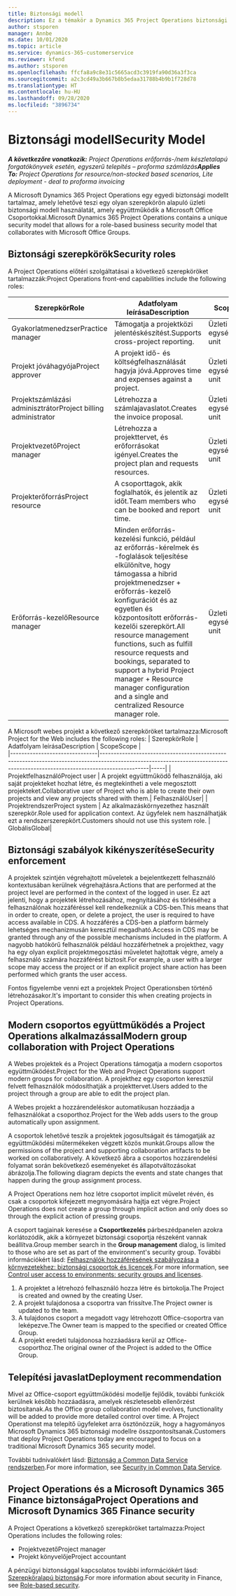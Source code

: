 ```yaml
---
title: Biztonsági modell
description: Ez a témakör a Dynamics 365 Project Operations biztonsági modelljéről nyújt információkat.
author: stsporen
manager: Annbe
ms.date: 10/01/2020
ms.topic: article
ms.service: dynamics-365-customerservice
ms.reviewer: kfend
ms.author: stsporen
ms.openlocfilehash: ffcfa8a9c8e31c5665acd3c3919fa90d36a3f3ca
ms.sourcegitcommit: a2c3cd49a3b667b8b5edaa31788b4b9b1f728d78
ms.translationtype: HT
ms.contentlocale: hu-HU
ms.lasthandoff: 09/28/2020
ms.locfileid: "3896734"
---
```

# <a name="security-model"></a><span data-ttu-id="adda3-103">Biztonsági modell</span><span class="sxs-lookup"><span data-stu-id="adda3-103">Security Model</span></span>

<span data-ttu-id="adda3-104">_**A következőre vonatkozik:** Project Operations erőforrás-/nem készletalapú forgatókönyvek esetén, egyszerű telepítés – proforma számlázás_</span><span class="sxs-lookup"><span data-stu-id="adda3-104">_**Applies To:** Project Operations for resource/non-stocked based scenarios, Lite deployment - deal to proforma invoicing_</span></span>

<span data-ttu-id="adda3-105">A Microsoft Dynamics 365 Project Operations egy egyedi biztonsági modellt tartalmaz, amely lehetővé teszi egy olyan szerepkörön alapuló üzleti biztonsági modell használatát, amely együttműködik a Microsoft Office Csoportokkal.</span><span class="sxs-lookup"><span data-stu-id="adda3-105">Microsoft Dynamics 365 Project Operations contains a unique security model that allows for a role-based business security model that collaborates with Microsoft Office Groups.</span></span> 


## <a name="security-roles"></a><span data-ttu-id="adda3-106">Biztonsági szerepkörök</span><span class="sxs-lookup"><span data-stu-id="adda3-106">Security roles</span></span>
<span data-ttu-id="adda3-107">A Project Operations előtéri szolgáltatásai a következő szerepköröket tartalmazzák:</span><span class="sxs-lookup"><span data-stu-id="adda3-107">Project Operations front-end capabilities include the following roles:</span></span>

| <span data-ttu-id="adda3-108">Szerepkör</span><span class="sxs-lookup"><span data-stu-id="adda3-108">Role</span></span>                          | <span data-ttu-id="adda3-109">Adatfolyam leírása</span><span class="sxs-lookup"><span data-stu-id="adda3-109">Description</span></span>                                                                                                                                                                 | <span data-ttu-id="adda3-110">Scope</span><span class="sxs-lookup"><span data-stu-id="adda3-110">Scope</span></span> |
|-------------------------------|-----------------------------------------------------------------------------------------------------------------------------------------------------------------------------|------|
| <span data-ttu-id="adda3-111">Gyakorlatmenedzser</span><span class="sxs-lookup"><span data-stu-id="adda3-111">Practice manager</span></span>              | <span data-ttu-id="adda3-112">Támogatja a projektközi jelentéskészítést.</span><span class="sxs-lookup"><span data-stu-id="adda3-112">Supports cross-project reporting.</span></span>                                                                                                            | <span data-ttu-id="adda3-113">Üzleti egység</span><span class="sxs-lookup"><span data-stu-id="adda3-113">Business unit</span></span>              |
| <span data-ttu-id="adda3-114">Projekt jóváhagyója</span><span class="sxs-lookup"><span data-stu-id="adda3-114">Project approver</span></span>              | <span data-ttu-id="adda3-115">A projekt idő- és költségfelhasználását hagyja jóvá.</span><span class="sxs-lookup"><span data-stu-id="adda3-115">Approves time and expenses against a project.</span></span>                                                                                                                              | <span data-ttu-id="adda3-116">Üzleti egység</span><span class="sxs-lookup"><span data-stu-id="adda3-116">Business unit</span></span> |
| <span data-ttu-id="adda3-117">Projektszámlázási adminisztrátor</span><span class="sxs-lookup"><span data-stu-id="adda3-117">Project billing administrator</span></span> | <span data-ttu-id="adda3-118">Létrehozza a számlajavaslatot.</span><span class="sxs-lookup"><span data-stu-id="adda3-118">Creates the invoice proposal.</span></span>                                                                                                                                                 | <span data-ttu-id="adda3-119">Üzleti egység</span><span class="sxs-lookup"><span data-stu-id="adda3-119">Business unit</span></span> |
| <span data-ttu-id="adda3-120">Projektvezető</span><span class="sxs-lookup"><span data-stu-id="adda3-120">Project manager</span></span>               | <span data-ttu-id="adda3-121">Létrehozza a projekttervet, és erőforrásokat igényel.</span><span class="sxs-lookup"><span data-stu-id="adda3-121">Creates the project plan and requests resources.</span></span>                                                                                                                              | <span data-ttu-id="adda3-122">Üzleti egység</span><span class="sxs-lookup"><span data-stu-id="adda3-122">Business unit</span></span> |
| <span data-ttu-id="adda3-123">Projekterőforrás</span><span class="sxs-lookup"><span data-stu-id="adda3-123">Project resource</span></span>              | <span data-ttu-id="adda3-124">A csoporttagok, akik foglalhatók, és jelentik az időt.</span><span class="sxs-lookup"><span data-stu-id="adda3-124">Team members who can be booked and report time.</span></span>                                                                                                          | <span data-ttu-id="adda3-125">Üzleti egység</span><span class="sxs-lookup"><span data-stu-id="adda3-125">Business unit</span></span>|
| <span data-ttu-id="adda3-126">Erőforrás-kezelő</span><span class="sxs-lookup"><span data-stu-id="adda3-126">Resource manager</span></span>              | <span data-ttu-id="adda3-127">Minden erőforrás-kezelési funkció, például az erőforrás-kérelmek és -foglalások teljesítése elkülönítve, hogy támogassa a hibrid projektmenedzser + erőforrás-kezelő konfigurációt és az egyetlen és központosított erőforrás-kezelői szerepkört.</span><span class="sxs-lookup"><span data-stu-id="adda3-127">All resource management functions, such as fulfill resource requests and bookings, separated to support a hybrid Project manager + Resource manager configuration and a single and centralized Resource manager role.</span></span> | <span data-ttu-id="adda3-128">Üzleti egység</span><span class="sxs-lookup"><span data-stu-id="adda3-128">Business unit</span></span> |


<span data-ttu-id="adda3-129">A Microsoft webes projekt a következő szerepköröket tartalmazza:</span><span class="sxs-lookup"><span data-stu-id="adda3-129">Microsoft Project for the Web includes the following roles:</span></span>
| <span data-ttu-id="adda3-130">Szerepkör</span><span class="sxs-lookup"><span data-stu-id="adda3-130">Role</span></span>                          | <span data-ttu-id="adda3-131">Adatfolyam leírása</span><span class="sxs-lookup"><span data-stu-id="adda3-131">Description</span></span>                                                                                                          | <span data-ttu-id="adda3-132">Scope</span><span class="sxs-lookup"><span data-stu-id="adda3-132">Scope</span></span> |                                                       
|-------------------------------|-----------------------------------------------------------------------------------------------------------------------------------------------------------------------------|-----|
| <span data-ttu-id="adda3-133">Projektfelhasználó</span><span class="sxs-lookup"><span data-stu-id="adda3-133">Project user</span></span> | <span data-ttu-id="adda3-134">A projekt együttműködő felhasználója, aki saját projekteket hozhat létre, és megtekintheti a vele megosztott projekteket.</span><span class="sxs-lookup"><span data-stu-id="adda3-134">Collaborative user of Project who is able to create their own projects and view any projects shared with them.</span></span>| <span data-ttu-id="adda3-135">Felhasználó</span><span class="sxs-lookup"><span data-stu-id="adda3-135">User</span></span>|
| <span data-ttu-id="adda3-136">Projektrendszer</span><span class="sxs-lookup"><span data-stu-id="adda3-136">Project system</span></span> | <span data-ttu-id="adda3-137">Az alkalmazáskörnyezethez használt szerepkör.</span><span class="sxs-lookup"><span data-stu-id="adda3-137">Role used for application context.</span></span> <span data-ttu-id="adda3-138">Az ügyfelek nem használhatják ezt a rendszerszerepkört.</span><span class="sxs-lookup"><span data-stu-id="adda3-138">Customers should not use this system role.</span></span> | <span data-ttu-id="adda3-139">Globális</span><span class="sxs-lookup"><span data-stu-id="adda3-139">Global</span></span>|

## <a name="security-enforcement"></a><span data-ttu-id="adda3-140">Biztonsági szabályok kikényszerítése</span><span class="sxs-lookup"><span data-stu-id="adda3-140">Security enforcement</span></span>
<span data-ttu-id="adda3-141">A projektek szintjén végrehajtott műveletek a bejelentkezett felhasználó kontextusában kerülnek végrehajtásra.</span><span class="sxs-lookup"><span data-stu-id="adda3-141">Actions that are performed at the project level are performed in the context of the logged in user.</span></span> <span data-ttu-id="adda3-142">Ez azt jelenti, hogy a projektek létrehozásához, megnyitásához és törléséhez a felhasználónak hozzáféréssel kell rendelkezniük a CDS-ben.</span><span class="sxs-lookup"><span data-stu-id="adda3-142">This means that in order to create, open, or delete a project, the user is required to have access available in CDS.</span></span> <span data-ttu-id="adda3-143">A hozzáférés a CDS-ben a platform bármely lehetséges mechanizmusán keresztül megadható.</span><span class="sxs-lookup"><span data-stu-id="adda3-143">Access in CDS may be granted through any of the possible mechanisms included in the platform.</span></span> <span data-ttu-id="adda3-144">A nagyobb hatókörű felhasználók például hozzáférhetnek a projekthez, vagy ha egy olyan explicit projektmegosztási műveletet hajtottak végre, amely a felhasználó számára hozzáférést biztosít.</span><span class="sxs-lookup"><span data-stu-id="adda3-144">For example, a user with a larger scope may access the project or if an explicit project share action has been performed which grants the user access.</span></span>

<span data-ttu-id="adda3-145">Fontos figyelembe venni ezt a projektek Project Operationsben történő létrehozásakor.</span><span class="sxs-lookup"><span data-stu-id="adda3-145">It's important to consider this when creating projects in Project Operations.</span></span>

## <a name="modern-group-collaboration-with-project-operations"></a><span data-ttu-id="adda3-146">Modern csoportos együttműködés a Project Operations alkalmazással</span><span class="sxs-lookup"><span data-stu-id="adda3-146">Modern group collaboration with Project Operations</span></span>
<span data-ttu-id="adda3-147">A Webes projektek és a Project Operations támogatja a modern csoportos együttműködést.</span><span class="sxs-lookup"><span data-stu-id="adda3-147">Project for the Web and Project Operations support modern groups for collaboration.</span></span> <span data-ttu-id="adda3-148">A projekthez egy csoporton keresztül felvett felhasználók módosíthatják a projekttervet.</span><span class="sxs-lookup"><span data-stu-id="adda3-148">Users added to the project through a group are able to edit the project plan.</span></span>

<span data-ttu-id="adda3-149">A Webes projekt a hozzárendeléskor automatikusan hozzáadja a felhasználókat a csoporthoz.</span><span class="sxs-lookup"><span data-stu-id="adda3-149">Project for the Web adds users to the group automatically upon assignment.</span></span>

<span data-ttu-id="adda3-150">A csoportok lehetővé teszik a projektek jogosultságait és támogatják az együttműködési műtermékeken végzett közös munkát.</span><span class="sxs-lookup"><span data-stu-id="adda3-150">Groups allow the permissions of the project and supporting collaboration artifacts to be worked on collaboratively.</span></span> <span data-ttu-id="adda3-151">A következő ábra a csoportos hozzárendelési folyamat során bekövetkező eseményeket és állapotváltozásokat ábrázolja.</span><span class="sxs-lookup"><span data-stu-id="adda3-151">The following diagram depicts the events and state changes that happen during the group assignment process.</span></span>

<span data-ttu-id="adda3-152">A Project Operations nem hoz létre csoportot implicit művelet révén, és csak a csoportok kifejezett megnyomására hajtja ezt végre.</span><span class="sxs-lookup"><span data-stu-id="adda3-152">Project Operations does not create a group through implicit action and only does so through the explicit action of pressing groups.</span></span>

<span data-ttu-id="adda3-153">A csoport tagjainak keresése a **Csoportkezelés** párbeszédpanelen azokra korlátozódik, akik a környezet biztonsági csoportja részeként vannak beállítva.</span><span class="sxs-lookup"><span data-stu-id="adda3-153">Group member search in the **Group management** dialog, is limited to those who are set as part of the environment's security group.</span></span> <span data-ttu-id="adda3-154">További információkért lásd: [Felhasználók hozzáférésének szabályozása a környezetekhez: biztonsági csoportok és licencek](https://docs.microsoft.com/power-platform/admin/control-user-access).</span><span class="sxs-lookup"><span data-stu-id="adda3-154">For more information, see [Control user access to environments: security groups and licenses](https://docs.microsoft.com/power-platform/admin/control-user-access).</span></span>

1. <span data-ttu-id="adda3-155">A projektet a létrehozó felhasználó hozza létre és birtokolja.</span><span class="sxs-lookup"><span data-stu-id="adda3-155">The Project is created and owned by the creating User.</span></span>
2. <span data-ttu-id="adda3-156">A projekt tulajdonosa a csoportra van frissítve.</span><span class="sxs-lookup"><span data-stu-id="adda3-156">The Project owner is updated to the team.</span></span>
3. <span data-ttu-id="adda3-157">A tulajdonos csoport a megadott vagy létrehozott Office-csoportra van leképezve.</span><span class="sxs-lookup"><span data-stu-id="adda3-157">The Owner team is mapped to the specified or created Office Group.</span></span>
4. <span data-ttu-id="adda3-158">A projekt eredeti tulajdonosa hozzáadásra kerül az Office-csoporthoz.</span><span class="sxs-lookup"><span data-stu-id="adda3-158">The original owner of the Project is added to the Office Group.</span></span>

## <a name="deployment-recommendation"></a><span data-ttu-id="adda3-159">Telepítési javaslat</span><span class="sxs-lookup"><span data-stu-id="adda3-159">Deployment recommendation</span></span>
<span data-ttu-id="adda3-160">Mivel az Office-csoport együttműködési modellje fejlődik, további funkciók kerülnek később hozzáadásra, amelyek részletesebb ellenőrzést biztosítanak.</span><span class="sxs-lookup"><span data-stu-id="adda3-160">As the Office group collaboration model evolves, functionality will be added to provide more detailed control over time.</span></span> <span data-ttu-id="adda3-161">A Project Operationst ma telepítő ügyfeleket arra ösztönözzük, hogy a hagyományos Microsoft Dynamics 365 biztonsági modellre összpontosítsanak.</span><span class="sxs-lookup"><span data-stu-id="adda3-161">Customers that deploy Project Operations today are encouraged to focus on a traditional Microsoft Dynamics 365 security model.</span></span>

<span data-ttu-id="adda3-162">További tudnivalókért lásd: [Biztonság a Common Data Service rendszerben](https://docs.microsoft.com/power-platform/admin/wp-security).</span><span class="sxs-lookup"><span data-stu-id="adda3-162">For more information, see [Security in Common Data Service](https://docs.microsoft.com/power-platform/admin/wp-security).</span></span>

## <a name="project-operations-and-microsoft-dynamics-365-finance-security"></a><span data-ttu-id="adda3-163">Project Operations és a Microsoft Dynamics 365 Finance biztonsága</span><span class="sxs-lookup"><span data-stu-id="adda3-163">Project Operations and Microsoft Dynamics 365 Finance security</span></span>
<span data-ttu-id="adda3-164">A Project Operations a következő szerepköröket tartalmazza:</span><span class="sxs-lookup"><span data-stu-id="adda3-164">Project Operations includes the following roles:</span></span>

- <span data-ttu-id="adda3-165">Projektvezető</span><span class="sxs-lookup"><span data-stu-id="adda3-165">Project manager</span></span>
- <span data-ttu-id="adda3-166">Projekt könyvelője</span><span class="sxs-lookup"><span data-stu-id="adda3-166">Project accountant</span></span>

<span data-ttu-id="adda3-167">A pénzügyi biztonsággal kapcsolatos további információkért lásd: [Szerepköralapú biztonság](https://docs.microsoft.com/dynamics365/fin-ops-core/dev-itpro/sysadmin/role-based-security).</span><span class="sxs-lookup"><span data-stu-id="adda3-167">For more information about security in Finance, see [Role-based security](https://docs.microsoft.com/dynamics365/fin-ops-core/dev-itpro/sysadmin/role-based-security).</span></span>


